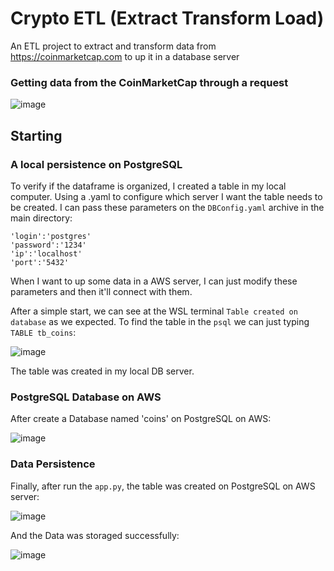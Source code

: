 # Crypto ETL (Extract Transform Load)

An ETL project to extract and transform data from https://coinmarketcap.com to up it in a database server

### Getting data from the CoinMarketCap through a request

![image](https://user-images.githubusercontent.com/56874672/223288676-0fbdaa3b-3ce4-42d0-91c3-c2c2eb6b0b81.png)

## Starting

### A local persistence on PostgreSQL

To verify if the dataframe is organized, I created a table in my local computer. Using a .yaml to configure which server I want the table needs to be created. I can pass these parameters on the `DBConfig.yaml` archive in the main directory:

```
'login':'postgres'
'password':'1234'
'ip':'localhost'
'port':'5432'
```

When I want to up some data in a AWS server, I can just modify these parameters and then it'll connect with them.

After a simple start, we can see at the WSL terminal `Table created on database` as we expected. To find the table in the `psql` we can just typing `TABLE tb_coins`:

![image](https://user-images.githubusercontent.com/56874672/223557536-2a1092a4-e9cd-47eb-9b8d-6be3d5871604.png)

The table was created in my local DB server.

### PostgreSQL Database on AWS

After create a Database named 'coins' on PostgreSQL on AWS:

![image](https://user-images.githubusercontent.com/56874672/223598125-4e781f33-6433-49eb-9ff6-0f8346ec72e2.png)

### Data Persistence

Finally, after run the `app.py`, the table was created on PostgreSQL on AWS server:

![image](https://user-images.githubusercontent.com/56874672/223860166-f5037354-80f3-4b66-ab04-178a8f65cf70.png)

And the Data was storaged successfully:

![image](https://user-images.githubusercontent.com/56874672/223859137-838c983b-7b7e-4f06-a273-83d868493319.png)



